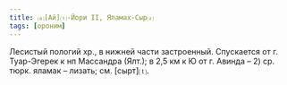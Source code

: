 ```yaml
---
title: ⒜[Ай]⒯-Йори II, Яламах-Сыр⒵
tags: [ороним]
---
```


Лесистый пологий хр., в нижней части застроенный. Спускается от г. Туар-Эгерек к
нп Массандра (Ялт.); в 2,5 км к Ю от г. Авинда – 2) ср. тюрк. яламак – лизать;
см. [сырт]⒯.
